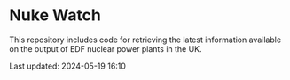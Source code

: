 # Nuke Watch

This repository includes code for retrieving the latest information available on the output of EDF nuclear power plants in the UK.

Last updated: 2024-05-19 16:10